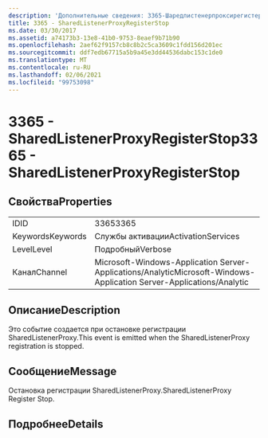 ```yaml
---
description: 'Дополнительные сведения: 3365-Шаредлистенерпроксирегистерстоп'
title: 3365 - SharedListenerProxyRegisterStop
ms.date: 03/30/2017
ms.assetid: a74173b3-13e8-41b0-9753-8eaef9b71b90
ms.openlocfilehash: 2aef62f9157cb8c8b2c5ca3609c1fdd156d201ec
ms.sourcegitcommit: ddf7edb67715a5b9a45e3dd44536dabc153c1de0
ms.translationtype: MT
ms.contentlocale: ru-RU
ms.lasthandoff: 02/06/2021
ms.locfileid: "99753098"
---
```

# <a name="3365---sharedlistenerproxyregisterstop"></a><span data-ttu-id="f27db-103">3365 - SharedListenerProxyRegisterStop</span><span class="sxs-lookup"><span data-stu-id="f27db-103">3365 - SharedListenerProxyRegisterStop</span></span>

## <a name="properties"></a><span data-ttu-id="f27db-104">Свойства</span><span class="sxs-lookup"><span data-stu-id="f27db-104">Properties</span></span>  
  
|||  
|-|-|  
|<span data-ttu-id="f27db-105">ID</span><span class="sxs-lookup"><span data-stu-id="f27db-105">ID</span></span>|<span data-ttu-id="f27db-106">3365</span><span class="sxs-lookup"><span data-stu-id="f27db-106">3365</span></span>|  
|<span data-ttu-id="f27db-107">Keywords</span><span class="sxs-lookup"><span data-stu-id="f27db-107">Keywords</span></span>|<span data-ttu-id="f27db-108">Службы активации</span><span class="sxs-lookup"><span data-stu-id="f27db-108">ActivationServices</span></span>|  
|<span data-ttu-id="f27db-109">Level</span><span class="sxs-lookup"><span data-stu-id="f27db-109">Level</span></span>|<span data-ttu-id="f27db-110">Подробный</span><span class="sxs-lookup"><span data-stu-id="f27db-110">Verbose</span></span>|  
|<span data-ttu-id="f27db-111">Канал</span><span class="sxs-lookup"><span data-stu-id="f27db-111">Channel</span></span>|<span data-ttu-id="f27db-112">Microsoft-Windows-Application Server-Applications/Analytic</span><span class="sxs-lookup"><span data-stu-id="f27db-112">Microsoft-Windows-Application Server-Applications/Analytic</span></span>|  
  
## <a name="description"></a><span data-ttu-id="f27db-113">Описание</span><span class="sxs-lookup"><span data-stu-id="f27db-113">Description</span></span>  

 <span data-ttu-id="f27db-114">Это событие создается при остановке регистрации SharedListenerProxy.</span><span class="sxs-lookup"><span data-stu-id="f27db-114">This event is emitted when the SharedListenerProxy registration is stopped.</span></span>  
  
## <a name="message"></a><span data-ttu-id="f27db-115">Сообщение</span><span class="sxs-lookup"><span data-stu-id="f27db-115">Message</span></span>  

 <span data-ttu-id="f27db-116">Остановка регистрации SharedListenerProxy.</span><span class="sxs-lookup"><span data-stu-id="f27db-116">SharedListenerProxy Register Stop.</span></span>  
  
## <a name="details"></a><span data-ttu-id="f27db-117">Подробнее</span><span class="sxs-lookup"><span data-stu-id="f27db-117">Details</span></span>
